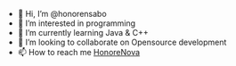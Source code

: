 - 👋 Hi, I’m @honorensabo
- 👀 I’m interested in programming
- 🌱 I’m currently learning Java & C++
- 💞️ I’m looking to collaborate on Opensource development
- 📫 How to reach me [HonoreNova](https://twitter.com/HonoreNova)

<!---
honorensabo/honorensabo is a ✨ special ✨ repository because its `README.md` (this file) appears on your GitHub profile.
You can click the Preview link to take a look at your changes.
--->
